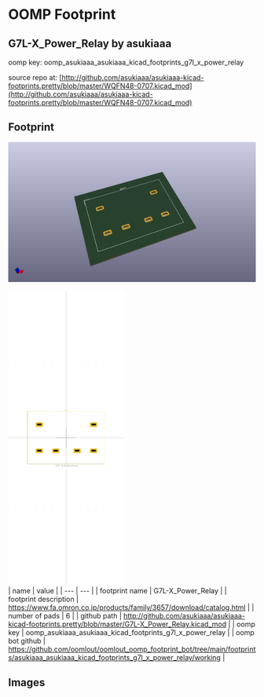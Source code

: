 # OOMP Footprint  
## G7L-X_Power_Relay  by asukiaaa  
  
oomp key: oomp_asukiaaa_asukiaaa_kicad_footprints_g7l_x_power_relay  
  
source repo at: [http://github.com/asukiaaa/asukiaaa-kicad-footprints.pretty/blob/master/WQFN48-0707.kicad_mod](http://github.com/asukiaaa/asukiaaa-kicad-footprints.pretty/blob/master/WQFN48-0707.kicad_mod)  
## Footprint  
  
[![working_kicad_pcb_3d.png](working_kicad_pcb_3d_600.png)](working_kicad_pcb_3d.png)  
  
[![working.png](working_600.png)](working.png)  
| name | value | 
| --- | --- | 
| footprint name | G7L-X_Power_Relay | 
| footprint description | https://www.fa.omron.co.jp/products/family/3657/download/catalog.html | 
| number of pads | 6 | 
| github path | http://github.com/asukiaaa/asukiaaa-kicad-footprints.pretty/blob/master/G7L-X_Power_Relay.kicad_mod | 
| oomp key | oomp_asukiaaa_asukiaaa_kicad_footprints_g7l_x_power_relay | 
| oomp bot github | https://github.com/oomlout/oomlout_oomp_footprint_bot/tree/main/footprints/asukiaaa_asukiaaa_kicad_footprints_g7l_x_power_relay/working | 
## Images  

